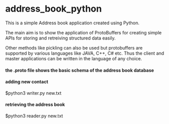 # address_book_python

This is a simple Address book application created using Python.

The main aim is to show the application of ProtoBuffers for creating simple APIs for storing and retreiving structured data easily.

Other methods like pickling can also be used but protobuffers are supported by various languages like JAVA, C++, C# etc. Thus the
client and master applications can be written in the language of any choice.

#### the .proto file shows the basic schema of the address book database

#### adding new contact

$python3 writer.py new.txt

#### retrieving the address book

$python3 reader.py new.txt
